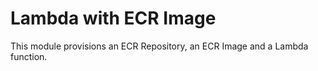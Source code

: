 # Lambda with ECR Image

This module provisions an ECR Repository, an ECR Image and a Lambda function.
